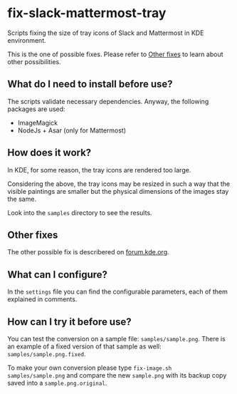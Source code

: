 # fix-slack-mattermost-tray
Scripts fixing the size of tray icons of Slack and Mattermost in KDE environment.

This is the one of possible fixes. Please refer to [Other fixes](#other-fixes) to learn about other possibilities.

## What do I need to install before use?

The scripts validate necessary dependencies. Anyway, the following packages are used:

- ImageMagick
- NodeJs + Asar (only for Mattermost)

## How does it work?

In KDE, for some reason, the tray icons are rendered too large.

Considering the above, the tray icons may be resized in such a way that the visible paintings are smaller but the physical dimensions of the images stay the same.

Look into the `samples` directory to see the results.

## Other fixes

The other possible fix is describered on [forum.kde.org]. 

[forum.kde.org]:https://forum.kde.org/viewtopic.php?f=289&t=139804&sid=126b7c810ffe90ca3247790b364770ea&p=400696#p400696

## What can I configure?

In the `settings` file you can find the configurable parameters, each of them explained in comments.

## How can I try it before use?

You can test the conversion on a sample file: `samples/sample.png`. There is an example of a fixed version of that sample as well: `samples/sample.png.fixed`. 

To make your own conversion please type `fix-image.sh samples/sample.png` and compare the new `sample.png` with its backup copy saved into a `sample.png.original`.